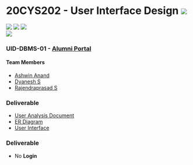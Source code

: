 # 20CYS202 - User Interface Design ![](https://img.shields.io/badge/-Completed-darkgreen)
![](https://img.shields.io/badge/Batch-21CYS-lightgreen) ![](https://img.shields.io/badge/UG-blue) ![](https://img.shields.io/badge/Subject-UID-blue) <br/>
![](https://img.shields.io/badge/Category-Dept-blue)

### UID-DBMS-01 - [Alumni Portal](https://ashuvwxyz.github.io/20CYS202-UID/Mini-Project/)

#### Team Members
- [Ashwin Anand]()
- [Dyanesh S]()
- [Rajendraprasad S]()

### Deliverable 
- [User Analysis Document](UID-DBMS-01_UAD.pdf)
- [ER Diagram](UID-DBMS-01_ER_Diagram.png)
- [User Interface](UI/)

### Deliverable
- No **Login**


